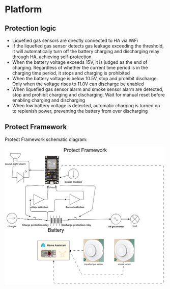 # Platform

## Protection logic

- Liquefied gas sensors are directly connected to HA via WiFi
- If the liquefied gas sensor detects gas leakage exceeding the threshold, it will automatically turn off the battery charging and discharging relay through HA, achieving self-protection
- When the battery voltage exceeds 15V, it is judged as the end of charging. Regardless of whether the current time period is in the charging time period, it stops and charging is prohibited
- When the battery voltage is below 10.5V, stop and prohibit discharge. Only when the voltage rises to 11.0V can discharge be enabled
- When liquefied gas sensor alarm and smoke sensor alarm are detected, stop and prohibit charging and discharging. Wait for manual reset before enabling charging and discharging
- When low battery voltage is detected, automatic charging is turned on to replenish power, preventing the battery from over discharging

## Protect Framework

Protect Framework schematic diagram:

![Protect_Framework](/Reference_Implementation/Platform/assets/Protect_Framework.drawio.png)
